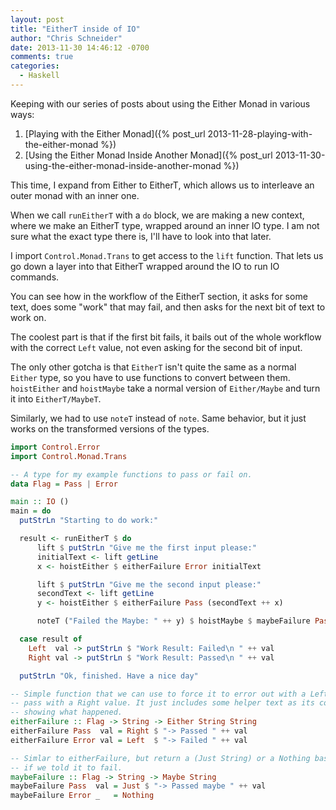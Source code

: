 ```yaml
---
layout: post
title: "EitherT inside of IO"
author: "Chris Schneider"
date: 2013-11-30 14:46:12 -0700
comments: true
categories:
  - Haskell
---
```


Keeping with our series of posts about using the Either Monad in various ways:

1. [Playing with the Either Monad]({% post_url 2013-11-28-playing-with-the-either-monad %})
2. [Using the Either Monad Inside Another Monad]({% post_url 2013-11-30-using-the-either-monad-inside-another-monad %})

This time, I expand from Either to EitherT, which allows us to interleave an
outer monad with an inner one.

When we call `runEitherT` with a `do` block, we are making a new context, where
we make an EitherT type, wrapped around an inner IO type.  I am not sure what
the exact type there is, I'll have to look into that later.

I import `Control.Monad.Trans` to get access to the `lift` function. That lets
us go down a layer into that EitherT wrapped around the IO to run IO commands.

You can see how in the workflow of the EitherT section, it asks for some text,
does some "work" that may fail, and then asks for the next bit of text to work
on.

The coolest part is that if the first bit fails, it bails out of the whole
workflow with the correct `Left` value, not even asking for the second bit
of input.

The only other gotcha is that `EitherT` isn't quite the same as a normal
`Either` type, so you have to use functions to convert between them.
`hoistEither` and `hoistMaybe` take a normal version of `Either/Maybe` and turn it
into `EitherT/MaybeT`.

Similarly, we had to use `noteT` instead of `note`.  Same behavior, but it just
works on the transformed versions of the types.


```haskell
import Control.Error
import Control.Monad.Trans

-- A type for my example functions to pass or fail on.
data Flag = Pass | Error

main :: IO ()
main = do
  putStrLn "Starting to do work:"

  result <- runEitherT $ do
      lift $ putStrLn "Give me the first input please:"
      initialText <- lift getLine
      x <- hoistEither $ eitherFailure Error initialText

      lift $ putStrLn "Give me the second input please:"
      secondText <- lift getLine
      y <- hoistEither $ eitherFailure Pass (secondText ++ x)

      noteT ("Failed the Maybe: " ++ y) $ hoistMaybe $ maybeFailure Pass y

  case result of
    Left  val -> putStrLn $ "Work Result: Failed\n " ++ val
    Right val -> putStrLn $ "Work Result: Passed\n " ++ val

  putStrLn "Ok, finished. Have a nice day"

-- Simple function that we can use to force it to error out with a Left, or
-- pass with a Right value. It just includes some helper text as its content,
-- showing what happened.
eitherFailure :: Flag -> String -> Either String String
eitherFailure Pass  val = Right $ "-> Passed " ++ val
eitherFailure Error val = Left  $ "-> Failed " ++ val

-- Simlar to eitherFailure, but return a (Just String) or a Nothing based on
-- if we told it to fail.
maybeFailure :: Flag -> String -> Maybe String
maybeFailure Pass  val = Just $ "-> Passed maybe " ++ val
maybeFailure Error _   = Nothing
```
